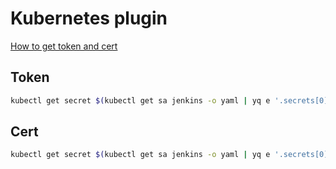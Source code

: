 # Kubernetes plugin

[How to get token and cert](https://kubernetes.io/docs/reference/access-authn-authz/authentication/)

## Token

```bash
kubectl get secret $(kubectl get sa jenkins -o yaml | yq e '.secrets[0].name' -) -o yaml | yq e '.data.token' - | base64 -d
```

## Cert

```bash
kubectl get secret $(kubectl get sa jenkins -o yaml | yq e '.secrets[0].name' -) -o yaml | yq e '.data."ca.crt"' - | base64 -d
```
